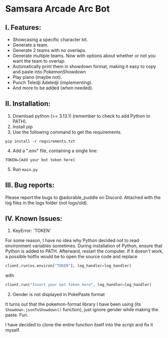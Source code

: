 # Samsara Arcade Arc Bot
## I. Features:
- Showcasing a specific character kit.
- Generate a team.
- Generate 2 teams with no overlaps.
- Generate multiple teams. Now with options about whether or not you want the team to overlap.
- Automatically print them in showdown format, making it easy to copy and paste into PokemonShowdown
- Play piano (maybe not).
- Punch Teledji Adeledji (implementing).
- And more to be added (when needed).
## II. Installation:
1. Download python (>= 3.13.1) (remember to check to add Python to PATH).
2. Install pip
3. Use the following command to get the requirements.
```shell
pip install -r requirements.txt
```
4. Add a ".env" file, containing a single line:
```
TOKEN=[Add your bot token here]
```
5. Run `main.py`
## III. Bug reports:
Please report the bugs to @adorable_puddle on Discord. Attached with the log files in the logs folder (not logs/old).
## IV. Known Issues:
1. KeyError: 'TOKEN'

For some reason, I have no idea why Python decided not to read environment variables sometimes.
During installation of Python, ensure that Python is added to PATH. Afterward, restart the computer.
If it doesn't work, a possible hotfix would be to open the source code and replace
```py
client.run(os.environ["TOKEN"], log_handler=log_handler)
```
with 
```py
client.run("Insert your bot token here", log_handler=log_handler)
```

2. Gender is not displayed in PokePaste format

It turns out that the pokemon-format library I have been using (its `Showdown.jsonToShowdown()` function), just ignore gender while making the paste. Fun.

I have decided to clone the entire function itself into the script and fix it myself.